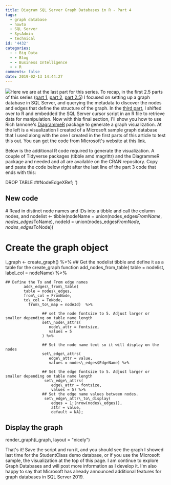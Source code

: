 ```yaml
---
title: Diagram SQL Server Graph Databases in R - Part 4
tags:
  - graph database
  - howto
  - SQL Server
  - SysAdmin
  - technical
id: '4432'
categories:
  - - Big Data
  - - Blog
  - - Business Intelligence
  - - R
comments: false
date: 2019-02-13 14:44:27
---
```


[![](http://edpflager.com/wp-content/uploads/2019/02/graphdemo.png)](http://edpflager.com/wp-content/uploads/2019/02/graphdemo.png)Here we are at the last part for this series. To recap, in the first 2.5 parts of this series ([part 1](http://edpflager.com/2019/01/29/diagram-sql-server-graph-databases-in-r-part-1/), [part 2](http://edpflager.com/2019/02/02/diagram-sql-server-graph-databases-in-r-part-2/), [part 2.5](http://edpflager.com/2019/02/07/diagram-sql-server-graph-databases-in-r-part-2-5/)) I focused on setting up a graph database in SQL Server, and querying the metadata to discover the nodes and edges that define the structure of the graph. In the [third part](http://edpflager.com/2019/02/10/diagram-sql-server-graph-databases-in-r-part-3/), I shifted over to R and embedded the SQL Server cursor script in an R file to retrieve data for manipulation. Now with this final section, I'll show you how to use Rich Iannone's [DiagrammeR](http://rich-iannone.github.io/DiagrammeR/) package to generate a graph visualization. At the left is a visualization I created of a Microsoft sample graph database that I used along with the one I created in the first parts of this article to test this out. You can get the code from Microsoft's website at this [link](https://docs.microsoft.com/en-us/sql/relational-databases/graphs/sql-graph-sample?view=sql-server-2017).
<!-- more -->
Below is the additional R code required to generate the visualization. A couple of Tidyverse packages (tibble amd magrittr) and the DiagrammeR package and needed and all are available on the CRAN repository. Copy and paste the code below right after the last line of the part 3 code that ends with this:

DROP TABLE ##NodeEdgeXRef;
')

## New code

\# Read in distinct node names and IDs into a tibble and call the column nodes, and 
nodelist <- tibble(nodeName = union(nodes\_edges$FromName, nodes\_edges$ToName), 
                   nodeId = union(nodes\_edges$FromNode, nodes\_edges$ToNode))

# Create the graph object
i\_graph <-
  create\_graph()  %>%
    ## Get the nodelist tibble and define it as a table for the create\_graph function
     add\_nodes\_from\_table(
        table = nodelist,
        label\_col = nodeName) %>%

    ## Define the To and From edge names
            add\_edges\_from\_table(
            table = nodes\_edges,
            from\_col = FromNode,
            to\_col = ToNode,
              from\_to\_map = nodeId)  %>%

                    ## set the node fontsize to 5. Adjust larger or smaller depending on table name length   
                    set\_node\_attrs(
                       node\_attr = fontsize,
                       values = 5
                    ) %>% 

                    ## Set the node name text so it will display on the nodes  
                    set\_edge\_attrs(
                       edge\_attr = value,
                       values = nodes\_edges$EdgeName) %>%
                    
                    ## Set the edge fontsize to 5. Adjust larger or smaller depending on table name length
                     set\_edge\_attrs(
                        edge\_attr = fontsize,
                        values = 5) %>%
                    ## Set the edge name values between nodes. 
                     set\_edge\_attr\_to\_display(
                        edges = 1:(nrow(nodes\_edges)),
                        attr = value,
                        default = NA);

## Display the graph
render\_graph(i\_graph, layout = "nicely")

That's it! Save the script and run it, and you should see the graph I showed last time for the StudentClass demo database, or if you use the Microsoft sample, the visualization at the top of this page. I am continue to explore Graph Databases and will post more information as I develop it. I'm also happy to say that Microsoft has already announced additional features for graph databases in SQL Server 2019.